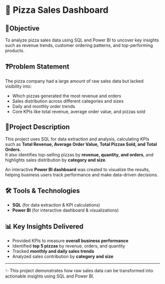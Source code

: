 # 🍕 Pizza Sales Dashboard  

## 🎯Objective  
To analyze pizza sales data using SQL and Power BI to uncover key insights such as revenue trends, customer ordering patterns, and top-performing products.  

## ❓Problem Statement  
The pizza company had a large amount of raw sales data but lacked visibility into:  
- Which pizzas generated the most revenue and orders  
- Sales distribution across different categories and sizes  
- Daily and monthly order trends  
- Core KPIs like total revenue, average order value, and pizzas sold  

## 📌Project Description  
This project uses SQL for data extraction and analysis, calculating KPIs such as **Total Revenue, Average Order Value, Total Pizzas Sold, and Total Orders**.  
It also identifies top-selling pizzas by **revenue, quantity, and orders**, and highlights sales distribution by **category and size**.  

An interactive **Power BI dashboard** was created to visualize the results, helping business users track performance and make data-driven decisions.  

## 🛠 Tools & Technologies  
- **SQL** (for data extraction & KPI calculations)  
- **Power BI** (for interactive dashboard & visualizations)  

## 📊 Key Insights Delivered 
- Provided KPIs to measure **overall business performance**  
- Identified **top 5 pizzas** by revenue, orders, and quantity  
- Tracked **monthly and daily sales trends**  
- Analyzed sales contribution by **category and size**  

---
✨ This project demonstrates how raw sales data can be transformed into actionable insights using SQL and Power BI.  

